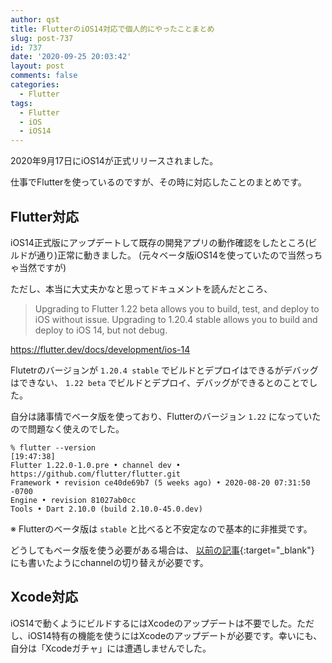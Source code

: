```yaml
---
author: qst
title: FlutterのiOS14対応で個人的にやったことまとめ
slug: post-737
id: 737
date: '2020-09-25 20:03:42'
layout: post
comments: false
categories:
  - Flutter
tags:
  - Flutter
  - iOS
  - iOS14
---
```


2020年9月17日にiOS14が正式リリースされました。

仕事でFlutterを使っているのですが、その時に対応したことのまとめです。

## Flutter対応

iOS14正式版にアップデートして既存の開発アプリの動作確認をしたところ(ビルドが通り)正常に動きました。
(元々ベータ版iOS14を使っていたので当然っちゃ当然ですが)

ただし、本当に大丈夫かなと思ってドキュメントを読んだところ、

> Upgrading to Flutter 1.22 beta allows you to build, test, and deploy to iOS without issue. Upgrading to 1.20.4 stable allows you to build and deploy to iOS 14, but not debug.

https://flutter.dev/docs/development/ios-14

Flutetrのバージョンが `1.20.4 stable` でビルドとデプロイはできるがデバッグはできない、 `1.22 beta` でビルドとデプロイ、デバッグができるとのことでした。

自分は諸事情でベータ版を使っており、Flutterのバージョン `1.22` になっていたので問題なく使えのでした。

```
% flutter --version                                                                                                                                               [19:47:38]
Flutter 1.22.0-1.0.pre • channel dev • https://github.com/flutter/flutter.git
Framework • revision ce40de69b7 (5 weeks ago) • 2020-08-20 07:31:50 -0700
Engine • revision 81027ab0cc
Tools • Dart 2.10.0 (build 2.10.0-45.0.dev)
```

※ Flutterのベータ版は `stable` と比べると不安定なので基本的に非推奨です。

どうしてもベータ版を使う必要がある場合は、 [以前の記事](https://qiita.com/qst_exe/items/b5cf125e44d4dd51335c#%E3%83%90%E3%83%BC%E3%82%B8%E3%83%A7%E3%83%B3%E7%A2%BA%E8%AA%8D%E3%81%A8%E3%82%A2%E3%83%83%E3%83%97%E3%83%87%E3%83%BC%E3%83%88){:target="_blank"} にも書いたようにchannelの切り替えが必要です。

## Xcode対応

iOS14で動くようにビルドするにはXcodeのアップデートは不要でした。ただし、iOS14特有の機能を使うにはXcodeのアップデートが必要です。幸いにも、自分は「Xcodeガチャ」には遭遇しませんでした。
